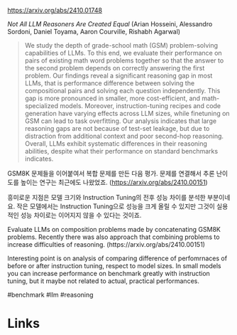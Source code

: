https://arxiv.org/abs/2410.01748

*Not All LLM Reasoners Are Created Equal* (Arian Hosseini, Alessandro Sordoni, Daniel Toyama, Aaron Courville, Rishabh Agarwal)

> We study the depth of grade-school math (GSM) problem-solving capabilities of LLMs. To this end, we evaluate their performance on pairs of existing math word problems together so that the answer to the second problem depends on correctly answering the first problem. Our findings reveal a significant reasoning gap in most LLMs, that is performance difference between solving the compositional pairs and solving each question independently. This gap is more pronounced in smaller, more cost-efficient, and math-specialized models. Moreover, instruction-tuning recipes and code generation have varying effects across LLM sizes, while finetuning on GSM can lead to task overfitting. Our analysis indicates that large reasoning gaps are not because of test-set leakage, but due to distraction from additional context and poor second-hop reasoning. Overall, LLMs exhibit systematic differences in their reasoning abilities, despite what their performance on standard benchmarks indicates.

GSM8K 문제들을 이어붙여서 복합 문제를 만든 다음 평가. 문제를 연결해서 추론 난이도를 높이는 연구는 최근에도 나왔었죠. (https://arxiv.org/abs/2410.00151)

흥미로운 지점은 모델 크기와 Instruction Tuning의 전후 성능 차이를 분석한 부분이네요. 작은 모델에서는 Instruction Tuning으로 성능을 크게 올릴 수 있지만 그것이 실용적인 성능 차이로는 이어지지 않을 수 있다는 것이죠.

<english>
Evaluate LLMs on composition problems made by concatenating GSM8K problems. Recently there was also approach that combining problems to increase difficulties of reasoning. (https://arxiv.org/abs/2410.00151)

Interesting point is on analysis of comparing difference of perfomrnaces of before or after instruction tuning, respect to model sizes. In small models you can increase performance on benchmark greatly with instruction tuning, but it maybe not related to actual, practical performances.
</english>

#benchmark #llm #reasoning

# Links

